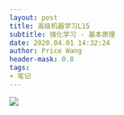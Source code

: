 ```yaml
---
layout: post
title: 高级机器学习L15
subtitle: 强化学习 - 基本原理
date: 2020.04.01 14:32:24
author: Price Wang
header-mask: 0.8
tags:
- 笔记
---
```

<img class="post_img" src="{{ site.baseurl }}/img/post/{{ page.title }}/{{ page.title }}.png">
